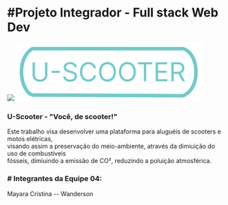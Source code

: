 <h1>#Projeto Integrador - Full stack Web Dev </h1>
<img src="https://www.digitalhouse.com/_next/image?url=https%3A%2F%2Fimages.prismic.io%2Fdh-frontend%2F447fbcb3-129e-4830-98b3-5d3378b3e875_DigitalHouse_Logo_White.png%3Fauto%3Dcompress%2Cformat%26rect%3D0%2C0%2C8192%2C1631%26w%3D236%26h%3D47&w=1920&q=75">
<img src="https://raw.githubusercontent.com/WandersonCSDev/pi-dh-grupo4/9f103e020b028f187764b9d04df01ae993982dc6/footer/img/minimal-logo.svg">
<h3>U-Scooter - "Você, de scooter!" </h3>
<p>Este trabalho visa desenvolver uma plataforma para aluguéis de scooters e motos elétricas, <br>
visando assim a preservação do meio-ambiente, através da dimiuição do uso de combustíveis <br>
fósseis, dimiuindo a emissão de CO², reduzindo a poluição atmosférica.</p>

<h3># Integrantes da Equipe 04:</h3>
<nav> 
         Mayara Cristina --
           Wanderson
  </nav>
